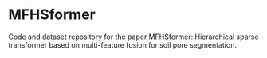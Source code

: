 # MFHSformer
Code and dataset repository for the paper MFHSformer: Hierarchical sparse transformer based on multi-feature fusion for soil pore segmentation.

